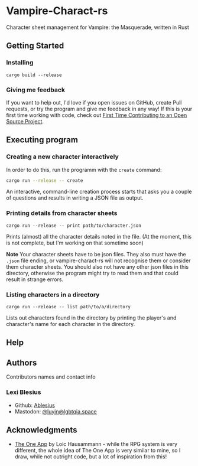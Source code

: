 # Vampire-Charact-rs

Character sheet management for Vampire: the Masquerade, written in Rust

<!-- Note: Markdown *reference* links don't seem to work on GitHub README files, so always use the [default](https://example.org) format. -->

## Getting Started


<!-- ### Dependencies

*
-->

### Installing

```
cargo build --release
```

### Giving me feedback

If you want to help out, I'd love if you open issues on GitHub, create Pull requests, or try the program and give me feedback in any way! If this is your first time working with code, check out [First Time Contributing to an Open Source Project](docs/first-time-huh.md).


## Executing program

### Creating a new character interactively

In order to do this, run the programm with the `create` command:

```bash
cargo run --release -- create
```

An interactive, command-line creation process starts that asks you a couple of questions and results in writing a JSON file as output.

### Printing details from character sheets

```
cargo run --release -- print path/to/character.json
```
Prints (almost) all the character details noted in the file. (At the moment, this is not complete, but I'm working on that sometime soon)

**Note** Your character sheets have to be json files. They also must have the `.json` file ending, or vampire-charact-rs will not recognise them or consider them character sheets. You should also not have any other json files in this directory, otherwise the program might try to read them and that could result in strange errors.

### Listing characters in a directory

```
cargo run --release -- list path/to/a/directory
```

Lists out characters found in the directory by printing the player's and character's name for each character in the directory.

## Help

<!-- Any advice for common problems or issues. -->

## Authors

Contributors names and contact info

### Lexi Blesius

- Github: [Ablesius](https://github.com/Ablesius)
- Mastodon: [@luyin@lgbtqia.space ](https://lgbtqia.space/@luyin)

## Acknowledgments

<!-- Inspiration, code snippets, etc. -->
* [The One App](https://gitlab.com/the-one-app/the-one-app) by Loic Hausammann - while the RPG system is very different, the whole idea of The One App is very similar to mine, so I draw, while not outright code, but a lot of inspiration from this!
